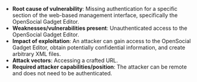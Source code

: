 - **Root cause of vulnerability**: Missing authentication for a specific section of the web-based management interface, specifically the OpenSocial Gadget Editor.
- **Weaknesses/vulnerabilities present**: Unauthenticated access to the OpenSocial Gadget Editor.
- **Impact of exploitation**: An attacker can gain access to the OpenSocial Gadget Editor, obtain potentially confidential information, and create arbitrary XML files.
- **Attack vectors**: Accessing a crafted URL.
- **Required attacker capabilities/position**: The attacker can be remote and does not need to be authenticated.
